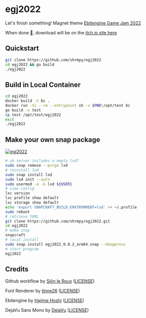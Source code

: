 # egj2022
Let's finish something!
 Magnet theme [Ebitengine Game Jam 2022](https://itch.io/jam/ebiten-game-jam)

When done 🤞, download will be on the [itch.io site here](https://shrmpy.itch.io/egj2022)


## Quickstart
```bash
git clone https://github.com/shrmpy/egj2022
cd egj2022 && go build 
./egj2022
```
## Build in Local Container
```bash
cd egj2022
docker build -t bc .
docker run -ti --rm --entrypoint sh -v $PWD:/opt/test bc
go build -o test
cp test /opt/test/egj2022
exit
./egj2022
```
## Make your own snap package
[![egj2022](https://snapcraft.io/egj2022/badge.svg)](https://snapcraft.io/egj2022)
```bash
# ub server includes a empty lxd?
sudo snap remove --purge lxd
# reinstall lxd
sudo snap install lxd
sudo lxd init --auto
sudo usermod -a -G lxd ${USER}
# view config
lxc version
lxc profile show default
lxc storage show default
echo 'export SNAPCRAFT_BUILD_ENVIRONMENT=lxd' >> ~/.profile
sudo reboot
# retrieve YAML 
git clone https://github.com/shrmpy/egj2022.git
cd egj2022
# make snap 
snapcraft
# local install
sudo snap install egj2022_0.0.2_arm64.snap --dangerous
# start program
egj2022
```


## Credits

Github workflow
 by [Siôn le Roux](https://github.com/sinisterstuf/ebiten-game-template) ([LICENSE](https://github.com/sinisterstuf/ebiten-game-template/blob/main/LICENSE))

Font Renderer
 by [tinne26](https://github.com/tinne26/etxt)
 ([LICENSE](https://github.com/tinne26/etxt/blob/main/LICENSE))

Ebitengine
 by [Hajime Hoshi](https://github.com/hajimehoshi/ebiten/)
 ([LICENSE](https://github.com/hajimehoshi/ebiten/blob/main/LICENSE))

DejaVu Sans Mono
 by [DejaVu](https://dejavu-fonts.github.io/)
 ([LICENSE](https://github.com/dejavu-fonts/dejavu-fonts/blob/master/LICENSE))

